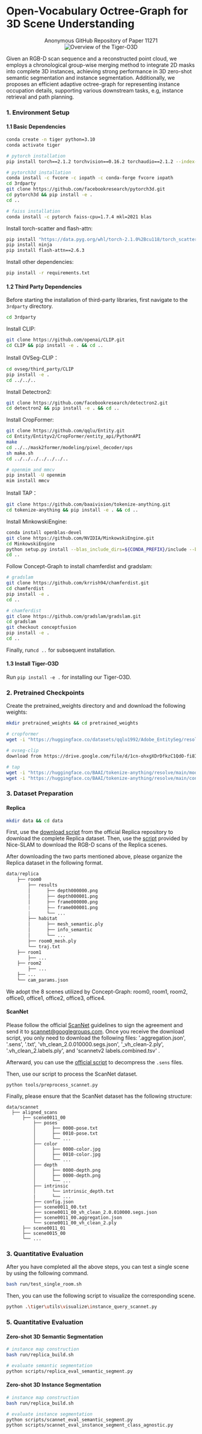 # Open-Vocabulary Octree-Graph for 3D Scene Understanding

<center> Anonymous GitHub Repository of Paper 11271 </center>



<div align=center>
    <img src="asserts/overview.png" alt="Overview of the Tiger-O3D" />
</div>

Given an RGB-D scan sequence and a reconstructed point cloud, we employs a  chronological group-wise merging method to integrate 2D masks into complete 3D instances, achieving strong performance in 3D zero-shot semantic segmentation and instance segmentation. Additionally, we proposes an efficient adaptive octree-graph for representing instance occupation details, supporting various downstream tasks, e.g, instance retrieval and path planning.



### 1. Environment Setup

#### 1.1 Basic Dependencies

```bash
conda create -n tiger python=3.10
conda activate tiger

# pytorch installation
pip install torch==2.1.2 torchvision==0.16.2 torchaudio==2.1.2 --index-url https://download.pytorch.org/whl/cu118

# pytorch3d installation
conda install -c fvcore -c iopath -c conda-forge fvcore iopath
cd 3rdparty
git clone https://github.com/facebookresearch/pytorch3d.git
cd pytorch3d && pip install -e .
cd ..

# faiss installation
conda install -c pytorch faiss-cpu=1.7.4 mkl=2021 blas
```

Install torch-scatter and flash-attn:

```bash
pip install "https://data.pyg.org/whl/torch-2.1.0%2Bcu118/torch_scatter-2.1.2%2Bpt21cu118-cp310-cp310-linux_x86_64.whl"
pip install ninja
pip install flash-attn==2.6.3
```

Install other dependencies:

```bash
pip install -r requirements.txt
```

#### 1.2 Third Party Dependencies

Before starting the installation of third-party libraries, first navigate to the `3rdparty` directory.

```bash
cd 3rdparty
```

Install CLIP:

```bash
git clone https://github.com/openai/CLIP.git
cd CLIP && pip install -e . && cd ..
```

Install OVSeg-CLIP：

```bash
cd ovseg/third_party/CLIP
pip install -e .
cd ../../..
```

Install Detectron2:

```bash
git clone https://github.com/facebookresearch/detectron2.git
cd detectron2 && pip install -e . && cd ..
```

Install CropFormer:

```bash
git clone https://github.com/qqlu/Entity.git
cd Entity/Entityv2/CropFormer/entity_api/PythonAPI
make
cd ../../mask2former/modeling/pixel_decoder/ops
sh make.sh
cd ../../../../../../..

# openmim and mmcv
pip install -U openmim
mim install mmcv
```

Install TAP：

```bash
git clone https://github.com/baaivision/tokenize-anything.git
cd tokenize-anything && pip install -e . && cd ..
```

Install MinkowskiEngine:

```bash
conda install openblas-devel
git clone https://github.com/NVIDIA/MinkowskiEngine.git
cd MinkowskiEngine
python setup.py install --blas_include_dirs=${CONDA_PREFIX}/include --blas=openblas
cd ..
```

Follow Concept-Graph to install chamferdist and gradslam:

```bash
# gradslam
git clone https://github.com/krrish94/chamferdist.git
cd chamferdist
pip install -e .
cd ..

# chamferdist 
git clone https://github.com/gradslam/gradslam.git
cd gradslam
git checkout conceptfusion
pip install -e .
cd ..
```

Finally, run`cd ..` for subsequent installation.

#### 1.3 Install Tiger-O3D

Run `pip install -e .` for installing our Tiger-O3D.



### 2. Pretrained Checkpoints

Create the pretrained_weights directory and and download the following weights: 

```bash
mkdir pretrained_weights && cd pretrained_weights 

# cropformer
wget -i "https://huggingface.co/datasets/qqlu1992/Adobe_EntitySeg/resolve/main/CropFormer_model/Entity_Segmentation/Mask2Former_hornet_3x/Mask2Former_hornet_3x_576d0b.pth?download=true"

# ovseg-clip
download from https://drive.google.com/file/d/1cn-ohxgXDrDfkzC1QdO-fi8IjbjXmgKy/view

# tap
wget -i "https://huggingface.co/BAAI/tokenize-anything/resolve/main/models/tap_vit_h_v1_1.pkl"
wget -i "https://huggingface.co/BAAI/tokenize-anything/resolve/main/concepts/merged_2560.pkl"
```



### 3. Dataset Preparation

#### Replica

```bash
mkdir data && cd data
```

First, use the [download script](https://github.com/facebookresearch/Replica-Dataset/blob/main/download.sh)  from the official Replica repository to download the complete Replica dataset. Then, use the [script](https://github.com/cvg/nice-slam/blob/master/scripts/download_replica.sh) provided by Nice-SLAM to download the RGB-D scans of the Replica scenes.

After downloading the two parts mentioned above, please organize the Replica dataset in the following format. 

```python
data/replica
    ├── room0
        ├── results                            
        │      ├── depth000000.png
        │      ├── depth000001.png
        │      ├── frame000000.png
        |	   ├—— frame000001.png
        |      └── ... 
        ├── habitat                            
        │      ├── mesh_semantic.ply
        │      ├── info_semantic
        │      └── ...  
        ├── room0_mesh.ply                 
        └── traj.txt      
    ├── room1
        ├── ...
    ├── room2
        ├── ...
    ├── ... 
    └── cam_params.json
```

We adopt the 8 scenes utilized by Concept-Graph: room0, room1, room2, office0, office1, office2, office3, office4.



#### ScanNet

Please follow the official [ScanNet](https://github.com/ScanNet/ScanNet) guidelines to sign the agreement and send it to scannet@googlegroups.com. Once you receive the download script, you only need to download the following files: '.aggregation.json', '.sens', '.txt', 'vh_clean_2.0.010000.segs.json', '_vh_clean-2.ply', '.vh_clean_2.labels.ply', and 'scannetv2 labels.combined.tsv' .

Afterward, you can use the [official script](https://github.com/ScanNet/ScanNet/tree/master/SensReader/python) to decompress the `.sens` files. 

Then, use our script to process the ScanNet dataset.

```
python tools/preprocess_scannet.py
```

Finally, please ensure that the ScanNet dataset has the following structure:

```
data/scannet
  ├── aligned_scans
      ├── scene0011_00
          ├── poses                            
          │      ├── 0000-pose.txt 
          │      ├── 0010-pose.txt 
          │      └── ...  
          ├── color                           
          │      ├── 0000-color.jpg  
          │      ├── 0010-color.jpg 
          │      └── ...  
          ├── depth                           
          │      ├── 0000-depth.png  
          │      ├── 0000-depth.png 
          │      └── ...  
          ├── intrinsic                 
          │      └── intrinsic_depth.txt       
          |      └── ...
          ├── config.json 
          ├── scene0011_00.txt 
          ├── scene0011_00_vh_clean_2.0.010000.segs.json
          ├── scene0011_00.aggregation.json
          └── scene0011_00_vh_clean_2.ply      
      ├── scene0011_01
      ├── scene0015_00
      └── ...
```



### 3. Quantitative Evaluation

After you have completed all the above steps, you can test a single scene by using the following command.

```bash
bash run/test_single_room.sh
```

Then, you can use the following script to visualize the corresponding scene.

```bash
python .\tiger\utils\visualize\instance_query_scannet.py
```



### 5. Quantitative Evaluation

#### Zero-shot 3D Semantic Segmentation

```bash
# instance map construction
bash run/replica_build.sh

# evaluate semantic segmentation
python scripts/replica_eval_semantic_segment.py
```

#### Zero-shot 3D Instance Segmentation

```bash
# instance map construction
bash run/replica_build.sh

# evaluate instance segmentation
python scripts/scannet_eval_semantic_segment.py
python scripts/scannet_eval_instance_segment_class_agnostic.py
```

